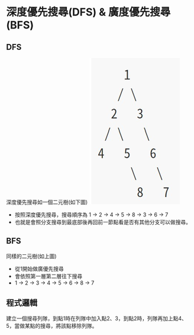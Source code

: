 # 深度優先搜尋(DFS) & 廣度優先搜尋(BFS)
## DFS
深度優先搜尋如一個二元樹(如下圖)
![image](https://github.com/jay841224/LeetCode/blob/main/SRC/%E4%BA%8C%E5%85%83%E6%A8%B9.jpg?raw=true)

* 按照深度優先搜尋，搜尋順序為 1 -> 2 -> 4 -> 5 -> 8 -> 3 -> 6 -> 7
* 也就是會照分支搜尋到最底部後再回前一節點看是否有其他分支可以做搜尋。
## BFS
同樣的二元樹(如上圖)
* 從1開始做廣優先搜尋
* 會依照第一層第二層往下搜尋
* 1 -> 2 -> 3 -> 4 -> 5 -> 6 -> 8 -> 7
## 程式邏輯
建立一個搜尋列隊，到點1時在列隊中加入點2、3，到點2時，列隊再加上點4、5，當做某點的搜尋，將該點移除列隊。